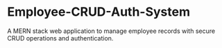 # Employee-CRUD-Auth-System
A MERN stack web application to manage employee records with secure CRUD operations and authentication.
